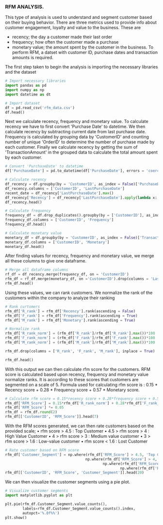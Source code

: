 ### RFM ANALYSIS.
This type of analysis is used to understand and segment customer based on their buying behavior. There are three metrics used to provide info about customer engagement, loyalty and value to the business. These are
- recency; the day a customer made their last order
- frequency; how often the customer made a purchase
- monetary value; the amount spent by the customer in the business. 
To perform RFM, a datset with customer ID, purchase dates and transaction amounts is required. 

The first step taken to begin the analysis is importing the necessary libraries and the dataset

```python
# Import necessary libraries
import pandas as pd
import numpy as np
import datetime as dt

# Import dataset
df = pd.read_csv('rfm_data.csv')
df.head()
```

Next we calculate recency, frequency and monetary value. To calculate recency we have to first convert 'Purchase Date' to datetime. We then calculate recency by subtracting current date from last purchase date. Frequency is calculated by grouping data by 'CustomerID' and counting number of unique 'OrderID' to determine the number of purchase made by each customer. Finally we calculate recency by getting the sum of 'TransactionAmount' in the grouped data to calculate the total amount spent by each customer. 

```python
# Convert 'PurchaseDate' to datetime
df['PurchaseDate'] = pd.to_datetime(df['PurchaseDate'], errors = 'coerce')
```
```python
# Calculate recency
df_recency = df.groupby(by = 'CustomerID', as_index = False)['PurchaseDate'].max()
df_recency.columns = ['CustomerID', 'LastPurchaseDate']
recent_date = df_recency['LastPurchaseDate'].max()
df_recency['Recency'] = df_recency['LastPurchaseDate'].apply(lambda x: (recent_date - x).days)
df_recency.head()
```
```python
# Calculate frequency
frequency_df = df.drop_duplicates().groupby(by = ['CustomerID'], as_index = False)['OrderID'].count()
frequency_df.columns = ['CustomerID', 'Frequency']
frequency_df.head()
```
```python
# Calculate monetary value
monetary_df = df.groupby(by = 'CustomerID', as_index = False)['TransactionAmount'].sum()
monetary_df.columns = ['CustomerID', 'Monetary']
monetary_df.head()
```

After finding values for recency, frequency and monetary value, we merge all these columns to give one dataframe.

```python
# Merge all dataframe columns
rf_df = df_recency.merge(frequency_df, on = 'CustomerID')
rfm_df = rf_df.merge(monetary_df, on ='CustomerID').drop(columns = 'LastPurchaseDate')
rfm_df.head()
```

Using these values, we can rank customers. We normalize the rank of the customers within the company to analyze their ranking

```python
# Rank curtomers 
rfm_df['R_rank'] = rfm_df['Recency'].rank(ascending = False)
rfm_df['F_rank'] = rfm_df['Frequency'].rank(ascending = True)
rfm_df['M_rank'] = rfm_df['Monetary'].rank(ascending = True)

# Normalize rank
rfm_df['R_rank_norm'] = (rfm_df['R_rank']/rfm_df['R_rank'].max())*100
rfm_df['F_rank_norm'] = (rfm_df['F_rank']/rfm_df['F_rank'].max())*100
rfm_df['M_rank_norm'] = (rfm_df['M_rank']/rfm_df['M_rank'].max())*100

rfm_df.drop(columns = ['R_rank', 'F_rank', 'M_rank'], inplace = True)

rfm_df.head()
```

With this output we can then calculate rfm score for the customers. RFM score is calculated based upon recency, frequency and monetary value normalize ranks. It is according to these scores that customers are segmented on a scale of 5. Formula used for calculating rfm score is : 0.15 * Recency score + 0.28 * Frequency score + 0.57 * Monetary score.

```python
# Calculate rfm score = 0.15*recency score + 0.28*frequency score + 0.57*monetary score
rfm_df['RFM_Score'] = 0.15*rfm_df['R_rank_norm'] + 0.28*rfm_df['F_rank_norm'] + 0.57*rfm_df['M_rank_norm']
rfm_df['RFM_Score'] *= 0.05
rfm_df = rfm_df.round(2)
rfm_df[['CustomerID', 'RFM_Score']].head(7)
```

With the RFM scores generated, we can then rate customers based on the provided scale;
•	rfm score > 4.5 : Top Customer
•	4.5 > rfm score > 4 : High Value Customer
•	4 > rfm score > 3 : Medium value customer
•	3 > rfm score > 1.6 : Low-value customer
•	rfm score < 1.6 : Lost Customer

```python
# Rate customer based on RFM score
rfm_df['Customer_Segment'] = np.where(rfm_df['RFM_Score'] > 4.5, 'Top Customers',
                                     np.where(rfm_df['RFM_Score'] > 4, 'High Value Customer',
                                             np.where(rfm_df['RFM_Score'] > 3, 'Medium Value Customer',
                                                     np.where(rfm_df['RFM_Score'] > 1.6, 'Low Value Customer', 'Lost Customer'))) )
rfm_df[['CustomerID', 'RFM_Score', 'Customer_Segment']].head(20)
```

We can then visualize the customer segments using a pie plot.

```python
# Visualize customer segments
import matplotlib.pyplot as plt

plt.pie(rfm_df.Customer_Segment.value_counts(),
        labels=rfm_df.Customer_Segment.value_counts().index,
        autopct='%.0f%%')
plt.show()
```
